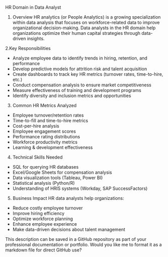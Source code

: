  HR Domain in Data Analyst 

1. Overview
HR analytics (or People Analytics) is a growing specialization within data analysis that focuses on workforce-related data to improve organizational decision-making. Data analysts in the HR domain help organizations optimize their human capital strategies through data-driven insights.

2.Key Responsibilities
- Analyze employee data to identify trends in hiring, retention, and performance
- Develop predictive models for attrition risk and talent acquisition
- Create dashboards to track key HR metrics (turnover rates, time-to-hire, etc.)
- Conduct compensation analysis to ensure market competitiveness
- Measure effectiveness of training and development programs
- Identify diversity and inclusion metrics and opportunities

3. Common HR Metrics Analyzed
- Employee turnover/retention rates
- Time-to-fill and time-to-hire metrics
- Cost-per-hire analysis
- Employee engagement scores
- Performance rating distributions
- Workforce productivity metrics
- Learning & development effectiveness

4. Technical Skills Needed
- SQL for querying HR databases
- Excel/Google Sheets for compensation analysis
- Data visualization tools (Tableau, Power BI)
- Statistical analysis (Python/R)
- Understanding of HRIS systems (Workday, SAP SuccessFactors)

5. Business Impact
HR data analysts help organizations:
- Reduce costly employee turnover
- Improve hiring efficiency
- Optimize workforce planning
- Enhance employee experience
- Make data-driven decisions about talent management

This description can be saved in a GitHub repository as part of your professional documentation or portfolio. Would you like me to format it as a markdown file for direct GitHub use?

